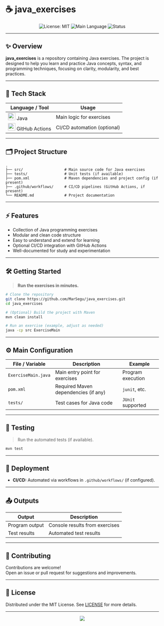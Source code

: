# ☕ java_exercises

<p align="center">
  <img src="https://img.shields.io/badge/License-MIT-yellow.svg" alt="License: MIT" />
  <img src="https://img.shields.io/badge/Java-100%25-blue" alt="Main Language" />
  <img src="https://img.shields.io/badge/status-active-brightgreen" alt="Status" />
</p>

---

## ✨ Overview

**java_exercises** is a repository containing Java exercises. The project is designed to help you learn and practice Java concepts, syntax, and programming techniques, focusing on clarity, modularity, and best practices.

---

## 🎨 Tech Stack

<div align="center">

| Language / Tool                                        | Usage                                     |
|--------------------------------------------------------|-------------------------------------------|
| <img src="https://cdn.jsdelivr.net/gh/devicons/devicon/icons/java/java-original.svg" width="24"/> Java | Main logic for exercises                  |
| <img src="https://cdn.jsdelivr.net/gh/devicons/devicon/icons/github/github-original.svg" width="24"/> GitHub Actions | CI/CD automation (optional)                |

</div>

---

## 🗂️ Project Structure

```text
.
├── src/                   # Main source code for Java exercises
├── tests/                 # Unit tests (if available)
├── pom.xml                # Maven dependencies and project config (if present)
├── .github/workflows/     # CI/CD pipelines (GitHub Actions, if present)
└── README.md              # Project documentation
```

---

## ⚡ Features

- Collection of Java programming exercises
- Modular and clean code structure
- Easy to understand and extend for learning
- Optional CI/CD integration with GitHub Actions
- Well-documented for study and experimentation

---

## 🛠️ Getting Started

> **Run the exercises in minutes.**

```bash
# Clone the repository
git clone https://github.com/MarSegu/java_exercises.git
cd java_exercises

# (Optional) Build the project with Maven
mvn clean install

# Run an exercise (example, adjust as needed)
java -cp src ExerciseMain
```

---

## ⚙️ Main Configuration

| File / Variable         | Description                            | Example              |
|------------------------|----------------------------------------|----------------------|
| `ExerciseMain.java`    | Main entry point for exercises         | Program execution    |
| `pom.xml`              | Required Maven dependencies (if any)   | `junit`, etc.        |
| `tests/`               | Test cases for Java code               | `JUnit` supported    |

---

## 🧪 Testing

> Run the automated tests (if available).

```bash
mvn test
```

---

## 🚀 Deployment

- **CI/CD:** Automated via workflows in `.github/workflows/` (if configured).

---

## 📤 Outputs

| Output            | Description                    |
|-------------------|-------------------------------|
| Program output    | Console results from exercises |
| Test results      | Automated test results         |

---

## 🤝 Contributing

Contributions are welcome!  
Open an issue or pull request for suggestions and improvements.

---

## 📃 License

Distributed under the MIT License. See [LICENSE](LICENSE) for more details.

---

<p align="center">
  <img src="https://capsule-render.vercel.app/api?type=waving&color=gradient&height=110&section=footer"/>
</p>
